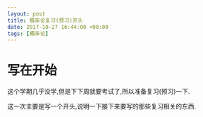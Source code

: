 ```yaml
---
layout: post
title: 概率论复习(预习)开头
date: 2017-10-27 16:44:00 +08:00
tags: [概率论]
---
```


# 写在开始
这个学期几乎没学,但是下下周就要考试了,所以准备复习(预习)一下.

这一次主要是写一个开头,说明一下接下来要写的那些复习相关的东西.
